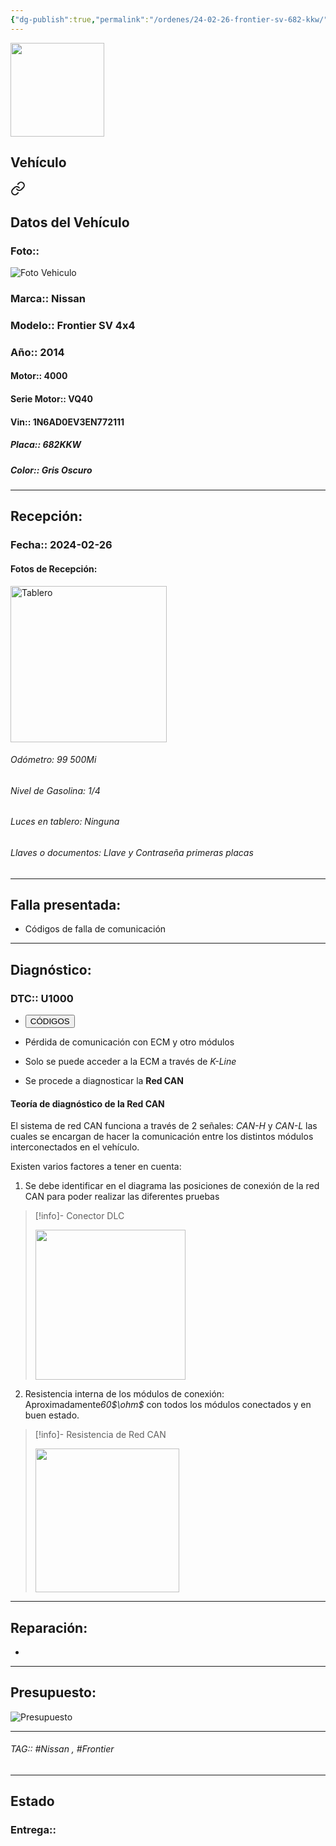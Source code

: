 ```yaml
---
{"dg-publish":true,"permalink":"/ordenes/24-02-26-frontier-sv-682-kkw/"}
---
```


<img src="https://lh3.googleusercontent.com/d/137fl3TIZ0-PU8b-Pt0bsjclwHub_u78G" width="150">

## Vehículo

<div class="transclusion internal-embed is-loaded"><a class="markdown-embed-link" href="/vehiculos/nissan/frontier-682-kkw/#datos-del-vehiculo" aria-label="Open link"><svg xmlns="http://www.w3.org/2000/svg" width="24" height="24" viewBox="0 0 24 24" fill="none" stroke="currentColor" stroke-width="2" stroke-linecap="round" stroke-linejoin="round" class="svg-icon lucide-link"><path d="M10 13a5 5 0 0 0 7.54.54l3-3a5 5 0 0 0-7.07-7.07l-1.72 1.71"></path><path d="M14 11a5 5 0 0 0-7.54-.54l-3 3a5 5 0 0 0 7.07 7.07l1.71-1.71"></path></svg></a><div class="markdown-embed">



## Datos del Vehículo 
### Foto:: 
<img src="https://lh3.googleusercontent.com/d/18t9KGsSyow-KNJV5kkOLTHYpW4Cfeb9U" Alt="Foto Vehiculo">

### Marca:: Nissan 
### Modelo:: Frontier SV 4x4
### Año:: 2014
#### Motor:: 4000
#### Serie Motor:: VQ40
#### Vin:: 1N6AD0EV3EN772111
##### Placa:: 682KKW
##### Color:: Gris Oscuro
---


</div></div>


## Recepción:
### Fecha:: 2024-02-26
#### Fotos de Recepción: 
<img src="https://lh3.googleusercontent.com/d/18udfD5URiF470KFtkqIltQ-2NZXVtnjh" width="250" Alt="Tablero">

###### Odómetro: 99 500Mi
###### Nivel de Gasolina: 1/4
###### Luces en tablero: Ninguna
###### Llaves o documentos: Llave y Contraseña primeras placas 

---

## Falla presentada:
- Códigos de falla de comunicación 


---

## Diagnóstico:
### DTC:: U1000

- <a href="https://usait.x431.com/Home/Report/reportDetail/diagnose_record_id/92f8735fgeKw8c8cDhAETdLrDh/report_type/D/l/es/timezone/-6"><button class="btn success">CÓDIGOS</button></a>
- Pérdida de comunicación con ECM y otro módulos 
- Solo se puede acceder a la ECM a través de *K-Line*

- Se procede a diagnosticar la **Red CAN**

#### Teoría de diagnóstico de la Red CAN
El sistema de red CAN funciona a través de 2 señales: *CAN-H* y *CAN-L* las cuales se encargan de hacer la comunicación entre los distintos módulos interconectados en el vehículo.

Existen varios factores a tener en cuenta:

1. Se debe identificar en el diagrama las posiciones de conexión de la red CAN para poder realizar las diferentes pruebas 
>[!info]- Conector DLC
> 
><img src="https://lh3.googleusercontent.com/d/1B9r39IanOPbLXT2NPnLvtrcJdnrT4cUA" width="240">
2. Resistencia interna de los módulos de conexión: Aproximadamente*60$\ohm$* con todos los módulos conectados y en buen estado.
>[!info]- Resistencia de Red CAN
>
><img src="https://lh3.googleusercontent.com/d/1B9eLo7jdkJ9V7kn8nP6v7ICy8UcuWNRP" width="230" >


---
## Reparación:
- 

---

## Presupuesto:

<img src="https://lh3.googleusercontent.com/d/" Alt="Presupuesto">

---

###### TAG:: #Nissan , #Frontier 

---

## Estado

### Entrega:: 


